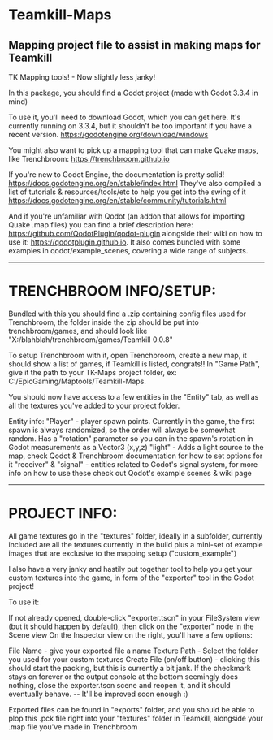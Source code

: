 # Teamkill-Maps
Mapping project file to assist in making maps for Teamkill
------
TK Mapping tools! - Now slightly less janky!

In this package, you should find a Godot project (made with Godot 3.3.4 in mind)

To use it, you'll need to download Godot, which you can get here. It's currently running on 3.3.4, but it shouldn't be too important if you have a recent version.
https://godotengine.org/download/windows

You might also want to pick up a mapping tool that can make Quake maps, like Trenchbroom: https://trenchbroom.github.io

If you're new to Godot Engine, the documentation is pretty solid! https://docs.godotengine.org/en/stable/index.html
They've also compiled a list of tutorials & resources/tools/etc to help you get into the swing of it https://docs.godotengine.org/en/stable/community/tutorials.html

And if you're unfamiliar with Qodot (an addon that allows for importing Quake .map files) you can find a brief description here: https://github.com/QodotPlugin/qodot-plugin alongside their wiki on how to use it: https://qodotplugin.github.io. It also comes bundled with some examples in qodot/example_scenes, covering a wide range of subjects.

------

# TRENCHBROOM INFO/SETUP:
Bundled with this you should find a .zip containing config files used for Trenchbroom, the folder inside the zip should be put into trenchbroom/games, and should look like "X:/blahblah/trenchbroom/games/Teamkill 0.0.8"

To setup Trenchbroom with it, open Trenchbroom, create a new map, it should show a list of games, if Teamkill is listed, congrats!!
In "Game Path", give it the path to your TK-Maps project folder, ex: C:/EpicGaming/Maptools/Teamkill-Maps.

You should now have access to a few entities in the "Entity" tab, as well as all the textures you've added to your project folder.

Entity info:
"Player" - player spawn points. Currently in the game, the first spawn is always randomized, so the order will always  be somewhat random. Has a "rotation" parameter so you can in the spawn's rotation in Godot measurements as a Vector3 (x,y,z)
"light" - Adds a light source to the map, check Qodot & Trenchbroom documentation for how to set options for it
"receiver" & "signal" - entities related to Godot's signal system, for more info on how to use these check out Qodot's example scenes & wiki page


------

# PROJECT INFO:
All game textures go in the "textures" folder, ideally in a subfolder, currently included are all the textures currently in the build plus a mini-set of example images that are exclusive to the mapping setup ("custom_example")

I also have a very janky and hastily put together tool to help you get your custom textures into the game, in form of the "exporter" tool in the Godot project!

To use it:

If not already opened, double-click "exporter.tscn" in your FileSystem view (but it should happen by default), then click on the "exporter" node in the Scene view
On the Inspector view on the right, you'll have a few options:

File Name - give your exported file a name
Texture Path - Select the folder you used for your custom textures
Create File (on/off button) - clicking this should start the packing, but this is currently a bit jank. If the checkmark stays on forever or the output  console at the bottom seemingly does nothing, close the exporter.tscn scene and reopen it, and it should eventually behave. --  It'll be improved soon enough :)

Exported files can be found in "exports" folder, and you should be able to plop this .pck file right into your "textures" folder in Teamkill, alongside your .map file you've made in Trenchbroom